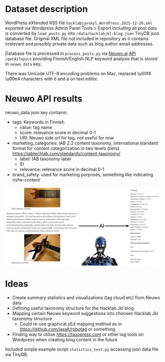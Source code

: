 # Dataset description

WordPress eXtended RSS file `hacklabjyvskyl.WordPress.2021-12-26.xml` exported via Wordpress Admin Panel Tools > Export including all post data is converted by `load_posts.py` into `/data/hacklabjkl-blog.json` TinyDB json database file. Original XML file not included in repository as it contains irrelevant and possibly private data such as blog author email addresses.

Database file is processed in `process_posts.py` via [Neuwo.ai](https://neuwo.ai) [API](https://neuwo.ai/rest-api/) `/getAiTopics` providing Finnish/English NLP keyword analysis that is stored in `neuwo_data` key.

There was Unicode UTF-8 encoding problems on Mac, replaced \u00f6 \u00e4 characters with ö and ä on text editor.

# Neuwo API results 
neuwo_data json key contains:

- tags: Keywords in Finnish
    - value: tag name
    - score: relevance score in decimal 0-1
    - URI: Neuwo side url for tag, not useful for now
- marketing_categories: IAB 2.2 content taxonomy, international standard format for content categorization in two levels (tiers) https://iabtechlab.com/standards/content-taxonomy/
    - label: IAB taxonomy label
    - ID
    - relevance: relevance score in decimal 0-1
- brand_safety: used for marketing purposes, something like indicating nsfw-content

![Demonstrative image](/assets/readme-image.jpg)

# Ideas

- Create summary statistics and visualizations (tag cloud etc) from Neuwo data
- Defining useful taxonomy structure for the Hacklab Jkl blog
- Mapping certain Neuwo keyword suggestions into choosen Hacklab Jkl taxonomy structure
  - Could re-use graphical yEd mapping method as in https://github.com/jasalt/robotag or something
- Finding way to utilise https://taxopress.com or other tag tools on Wordpress when creating blog content in the future

Included simple example script `statistics_test.py` accessing json data file via TinyDB. 